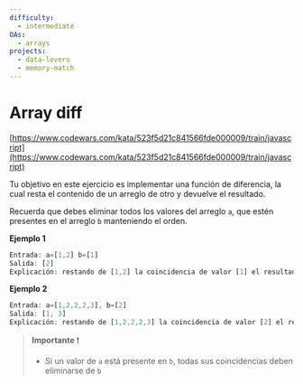 ```yaml
---
difficulty:
  - intermediate
OAs:
  - arrays
projects:
  - data-lovers
  - memory-match
---
```


# Array diff

[https://www.codewars.com/kata/523f5d21c841566fde000009/train/javascript](https://www.codewars.com/kata/523f5d21c841566fde000009/train/javascript)

Tu objetivo en este ejercicio es implementar una función de diferencia, la cual
resta el contenido de un arreglo de otro y devuelve el resultado.

Recuerda que debes eliminar todos los valores del arreglo `a`, que estén presentes
en el arreglo `b` manteniendo el orden.

__Ejemplo 1__

```js
Entrada: a=[1,2] b=[1]
Salida: [2]
Explicación: restando de [1,2] la coincidencia de valor [1] el resultado es [2]
```

__Ejemplo 2__

```js
Entrada: a=[1,2,2,2,3], b=[2]
Salida: [1, 3]
Explicación: restando de [1,2,2,2,3] la coincidencia de valor [2] el resultado es [1, 3]
```

> __Importante__ ❗
>
> - Si un valor de `a` está presente en `b`, todas sus coincidencias deben
> eliminarse de `b`
